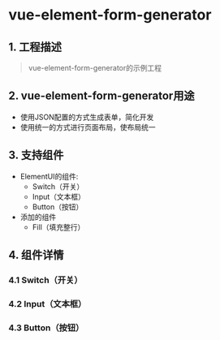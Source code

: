 # vue-element-form-generator

## 1. 工程描述

> vue-element-form-generator的示例工程

## 2. vue-element-form-generator用途
* 使用JSON配置的方式生成表单，简化开发
* 使用统一的方式进行页面布局，使布局统一

## 3. 支持组件
* ElementUI的组件: 
    * Switch（开关）
    * Input（文本框）
    * Button（按钮）
* 添加的组件
    * Fill（填充整行）

## 4. 组件详情

### 4.1 Switch（开关）

### 4.2 Input（文本框）

### 4.3 Button（按钮）

